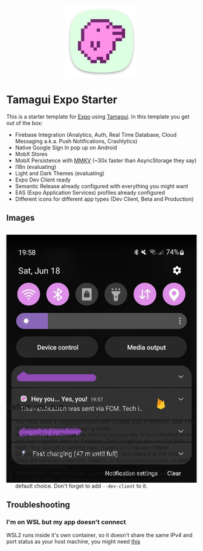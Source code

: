 <p align="center">
  <img src="./assets/icons/icon.png" alt="Tamagui Icon"/>
</p>

# Tamagui Expo Starter
This is a starter template for [Expo](https://expo.dev) using [Tamagui](https://tamagui.dev).
In this template you get out of the box:
- Firebase Integration (Analytics, Auth, Real Time Database, Cloud Messaging a.k.a. Push Notifications, Crashlytics)
- Native Google Sign In pop up on Android
- MobX Stores
- MobX Persistence with [MMKV](https://github.com/mrousavy/react-native-mmkv) (~30x faster than AsyncStorage they say)
- I18n (evaluating)
- Light and Dark Themes (evaluating)
- Expo Dev Client ready
- Semantic Release already configured with everything you might want
- EAS (Expo Application Services) profiles already configured
- Different icons for different app types (Dev Client, Beta and Production)

## Images
<div style="display:flex;flex-direction:row;">
<p align="center" style="max-height:400px">
  <img src="./assets/images/notification.jpg" alt="Tamagui Icon"/>
</p>
</div>

## Before you run...
1. You must have a [Firebase](https://console.firebase.google.com) project with Google Sign In Method, Real Time Database and Cloud Messaging ready.
1. In `app.config.ts` change the `android.package` key to your desired ones, and then register them on Firebase. Don't forget to also set the SHA-1 hash. You can get it running `expo credentials:manager` helper.
1. Download your new `google-services.json` and place it at the root.
1. Copy the `constants/secrets.example.ts` to `constants/secrets.ts` and modify it accordingly.
1. Build the dev client with `eas -p android --profile development`
1. If you're in WSL, use the `yarn wsl` command, else `yarn start` is your default choice. Don't forget to add `--dev-client` to it.

## Troubleshooting
### I'm on WSL but my app doesn't connect
WSL2 runs inside it's own container, so it doesn't share the same IPv4 and port status as your host machine, you might need [this](https://gist.github.com/ivopr/64f974e632b7edcbe1f5e58b91e31598)

